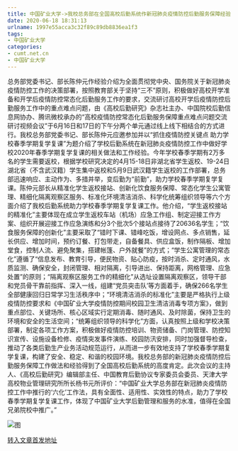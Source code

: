 ```yaml
---
title: 中国矿业大学->我校总务部在全国高校后勤系统作新冠肺炎疫情防控后勤服务保障经验介绍 | cumt.net.cn
date: 2020-06-18 18:31:13
urlname: 1997e55acca3c32f89c89db8836ea1f3
tags: 
- 中国矿业大学
categories:
- cumt.net.cn
- 中国矿业大学
---
```

总务部党委书记、部长陈仲元作经验介绍为全面贯彻党中央、国务院关于新冠肺炎疫情防控工作的决策部署，按照教育部关于坚持“三不”原则，积极做好高校开学准备和开学后疫情防控常态化后勤服务工作的要求，交流研讨高校开学后疫情防控后勤服务工作中的重点难点问题，由《高校后勤研究》杂志社主办、中国院校后勤信息网协办、腾讯微校承办的“高校疫情防控常态化后勤服务保障重点难点问题交流研讨视频会议”于6月16日和17日的下午分两个单元通过线上线下相结合的方式进行。我校总务部党委书记、部长陈仲元应邀参加并以“抓住疫情防控关键点 助力学校春季学期复学复课”为题介绍了学校后勤系统在新冠肺炎疫情防控工作中做好学校2020年春季学期复学复课的相关做法和工作经验。今年学校春季学期有2万多名的学生需要返校，根据学校研究决定的4月15-18日非湖北省学生返校、19-24日湖北省（不含武汉籍）学生集中返校和5月9日武汉籍学生返校的工作部署，总务部迅速响应、主动作为、多措并举，变后勤为“前勤”，助力学校春季学期复学复课。陈仲元部长从精准化学生返校接站、创新化饮食服务保障、常态化学生公寓管理、精细化隔离观察区服务、标准化环境清洁消杀、科学化统筹组织领导等六个方面介绍了我校后勤系统助力学校春季学期复学复课工作。他介绍，“学生返校接站的精准化”主要体现在成立学生返校车站（机场）应急工作组、制定迎接工作方案、组织开展迎接工作应急演练和分3个批次5个接站点接待了20636名学生；“饮食服务保障的创新化”主要采取了“错时下课、错峰吃饭，增设网点、多点销售，延长供应、增加时间，预约订餐、打包带走，自备餐具、供应盒饭，制作隔板、增加堂食，控制人流、避免聚集，搭建帐篷、户外就餐”的方式；“学生公寓管理的常态化”遵循了“信息发布、教育引导，便民物资、贴心防疫，按时消杀、定时通风，水质监测、确保安全，封闭管理、相对隔离，引导进出、保持距离，网格管理、应急处置”的原则；“隔离观察区服务工作的精细化”从选址设置隔离观察区，领导干部和党员骨干靠前指挥、深入一线，组建“党员突击队’等方面着手，确保266名学生全部健康回归日常学习生活秩序中；“环境清洁消杀的标准化”主要是严格执行上级疫情防控要求和《中国矿业大学疫情防控期间校园卫生清洁消毒专项方案》，做到重点部位、关键场所、核心区域实行定期消毒、随时通风、及时除菌，保持卫生的环境和安全的生活空间；“统筹组织领导的科学化”方面，认真按照上级和学校决策部署，制定各项工作方案，积极做好疫情防控培训、物资储备、门岗管理、防控知识宣传、设施设备检修、疫情突发事件演练、校园防汛安排，同时加强督导检查，推动了各类后勤生产业务活动规范运行，从而进一步有效地支持了学校春季学期复学复课，构建了安全、稳定、和谐的校园环境。我校总务部的新冠肺炎疫情防控后勤服务保障工作做法和经验得到了全国高校后勤系统的高度肯定。此次会议的主持人、《高校后勤研究》编辑部主任、中国教育后勤协议专家委员会委员、天津大学高校物业管理研究所所长杨书元所评价：“中国矿业大学总务部在新冠肺炎疫情防控工作中推行的‘六化’工作法，具有全面性、适用性、实效性的特点，助力了学校春季学期复学复课工作，体现了中国矿业大学后勤管理和服务的水准，值得在全国兄弟院校中推广。”

![图](http://xwzx.cumt.edu.cn/_upload/article/images/fa/82/07057429492982f7a6ea13c303d1/483baaf9-28e3-430e-a238-0944779dfc1c.jpg)

[转入文章首发地址](http://xwzx.cumt.edu.cn/ae/d0/c523a569040/page.htm)